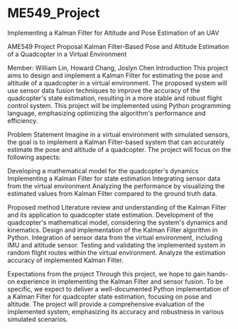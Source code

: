 # ME549_Project
Implementing a Kalman Filter for Altitude and Pose Estimation of an UAV

AME549 Project Proposal
Kalman Filter-Based Pose and Altitude Estimation of a Quadcopter in a Virtual Environment

Member: William Lin, Howard Chang, Joslyn Chen
 Introduction
This project aims to design and implement a Kalman Filter for estimating the pose and altitude of a quadcopter in a virtual environment. The proposed system will use sensor data fusion techniques to improve the accuracy of the quadcopter's state estimation, resulting in a more stable and robust flight control system. This project will be implemented using Python programming language, emphasizing optimizing the algorithm's performance and efficiency.


 Problem Statement
Imagine in a virtual environment with simulated sensors, the goal is to implement a Kalman Filter-based system that can accurately estimate the pose and altitude of a quadcopter. The project will focus on the following aspects:

Developing a mathematical model for the quadcopter's dynamics
Implementing a Kalman Filter for state estimation
Integrating sensor data from the virtual environment
Analyzing the performance by visualizing the estimated values from Kalman Filter compared to the ground truth data.

 Proposed method
Literature review and understanding of the Kalman Filter and its application to quadcopter state estimation.
Development of the quadcopter's mathematical model, considering the system's dynamics and kinematics.
Design and implementation of the Kalman Filter algorithm in Python.
Integration of sensor data from the virtual environment, including IMU and altitude sensor.
Testing and validating the implemented system in random flight routes within the virtual environment.
Analyze the estimation accuracy of implemented Kalman Filter.

Expectations from the project
Through this project, we hope to gain hands-on experience in implementing the Kalman Filter and sensor fusion. To be specific, we expect to deliver a well-documented Python implementation of a Kalman Filter for quadcopter state estimation, focusing on pose and altitude. The project will provide a comprehensive evaluation of the implemented system, emphasizing its accuracy and robustness in various simulated scenarios.
